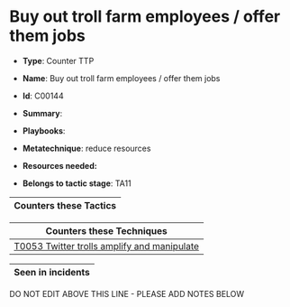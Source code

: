 # Buy out troll farm employees / offer them jobs

* **Type**: Counter TTP

* **Name**: Buy out troll farm employees / offer them jobs

* **Id**: C00144

* **Summary**: 

* **Playbooks**: 

* **Metatechnique**: reduce resources

* **Resources needed:** 

* **Belongs to tactic stage**: TA11


| Counters these Tactics |
| ---------------------- |



| Counters these Techniques |
| ------------------------- |
| [T0053 Twitter trolls amplify and manipulate](../techniques/T0053.md) |



| Seen in incidents |
| ----------------- |


DO NOT EDIT ABOVE THIS LINE - PLEASE ADD NOTES BELOW
